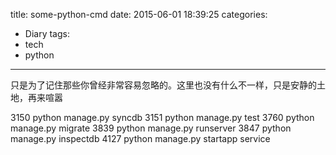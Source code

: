 title: some-python-cmd
date: 2015-06-01 18:39:25
categories:
- Diary
tags:
- tech
- python
---
只是为了记住那些你曾经非常容易忽略的。这里也没有什么不一样，只是安静的土地，再来喧嚣 
 
 3150  python manage.py syncdb
 3151  python manage.py test
 3760  python manage.py migrate
 3839  python manage.py runserver
 3847  python manage.py inspectdb
 4127  python manage.py startapp service
 
